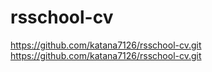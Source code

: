 # rsschool-cv
https://github.com/katana7126/rsschool-cv.git
https://github.com/katana7126/rsschool-cv.git

